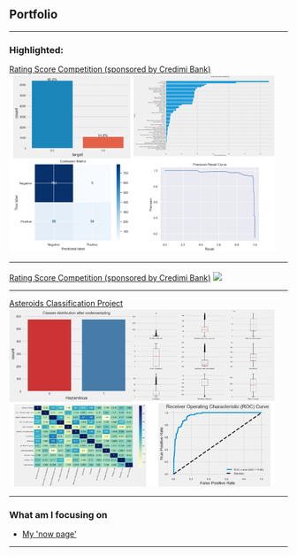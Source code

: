 ## Portfolio

---

### Highlighted: 

[Rating Score Competition (sponsored by Credimi Bank)](/sample_page_2)
<img src="images/Rating_Score.png?raw=true" style="margin-top: 3px"/>

---
[Rating Score Competition (sponsored by Credimi Bank)](/sample_page)
<img src="images/dummy_thumbnail.jpg?raw=true" style="margin-top: 3px"/>

---
[Asteroids Classification Project](/sample_page3)
<img src="images/Asteroids_Classification.png?raw=true" style="margin-top: 3px"/>

---

### What am I focusing on
- [My 'now page'](/now_page_)


---
